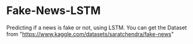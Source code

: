 # Fake-News-LSTM
Predicting if a news is fake or not, using LSTM.
You can get the Dataset from "https://www.kaggle.com/datasets/saratchendra/fake-news"
